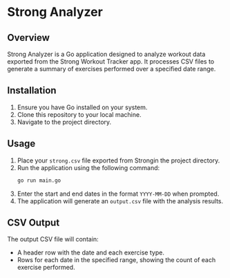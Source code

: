 # Strong Analyzer

## Overview

Strong Analyzer is a Go application designed to analyze workout data exported from the Strong Workout Tracker app. It processes CSV files to generate a summary of exercises performed over a specified date range.

## Installation

1. Ensure you have Go installed on your system.
2. Clone this repository to your local machine.
3. Navigate to the project directory.

## Usage

1. Place your `strong.csv` file exported from Strongin the project directory.
2. Run the application using the following command:
   ```bash
   go run main.go
   ```
3. Enter the start and end dates in the format `YYYY-MM-DD` when prompted.
4. The application will generate an `output.csv` file with the analysis results.

## CSV Output

The output CSV file will contain:
- A header row with the date and each exercise type.
- Rows for each date in the specified range, showing the count of each exercise performed.
